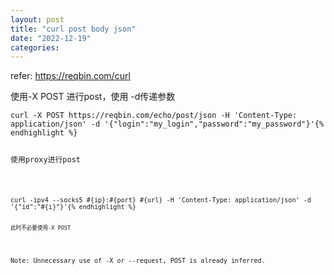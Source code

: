 ```yaml
---
layout: post
title: "curl post body json"
date: "2022-12-19"
categories: 
---
```

<p>refer: <a href="https://reqbin.com/curl">https://reqbin.com/curl</a></p>

<p>使用-X POST 进行post，使用 -d传递参数</p>

<pre>
<code>curl -X POST https://reqbin.com/echo/post/json -H &#39;Content-Type: application/json&#39; -d &#39;{&quot;login&quot;:&quot;my_login&quot;,&quot;password&quot;:&quot;my_password&quot;}&#39;{% endhighlight %}

<p>使用proxy进行post</p>

<pre>
<code>curl -ipv4 --socks5 #{ip}:#{port} #{url} -H &#39;Content-Type: application/json&#39; -d &#39;{&quot;id&quot;:&quot;#{i}&quot;}&#39;{% endhighlight %}

<p><code>此时不必要使用-X POST</code></p>

<p>Note: Unnecessary use of -X or --request, POST is already inferred.</p>

